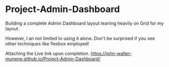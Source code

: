 # Project-Admin-Dashboard

Building a complete Admin Dashboard layout leaning heavily on Grid for my layout. 

However, I an not limited to using it alone. Don't be surprised if you see other techniques like flexbox employed!

Attaching the Live link upon completion.
https://john-walter-munene.github.io/Project-Admin-Dashboard/
